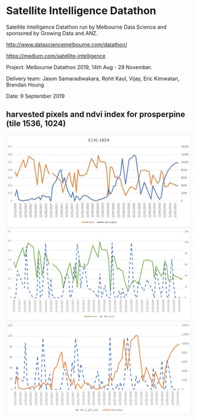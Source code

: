 # Satellite Intelligence Datathon

Satellite Intelligence Datathon run by Melbourne Data Science and sponsored by Growing Data and ANZ.

http://www.datasciencemelbourne.com/datathon/

https://medium.com/satellite-intelligence

Project: Melbourne Datathon 2019, 14th Aug - 29 November. 

Delivery team: Jason Samaradiwakara, Rohit Kaul, Vijay, Eric Kimwatan, Brendan Houng

Date: 9 September 2019





## harvested pixels and ndvi index for prosperpine (tile 1536, 1024)
![harvest and nvdi](./tmp/IMG_0156.JPG)
![harvest and nvdi](./tmp/IMG_0157.PNG)
![harvest and nvdi](./tmp/IMG_0158.PNG)
